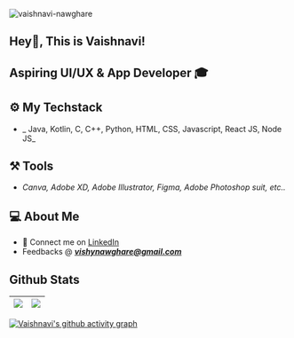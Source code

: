 <p align="left"> <img src="https://komarev.com/ghpvc/?username=vaishnavi-nawghare" alt="vaishnavi-nawghare" /> </p> 
 
## Hey👋, This is Vaishnavi! 
  
## Aspiring UI/UX & App Developer 🎓

## ⚙️ My Techstack 

- _ Java, Kotlin, C, C++, Python, HTML, CSS, Javascript, React JS, Node JS_

## ⚒️ Tools 

- _Canva, Adobe XD, Adobe Illustrator, Figma, Adobe Photoshop suit, etc.._

## 💻 About Me 

- 🤝 Connect me on [LinkedIn](https://www.linkedin.com/in/vaishnavi-nawghare-35a2a8210)
-  Feedbacks @ _**vishynawghare@gmail.com**_



## Github Stats

| <img src="https://github-readme-stats.vercel.app/api?username=vaishnavi-nawghare&&show_icons=true&count_private=true&theme=github_dark">|<img src="https://github-readme-streak-stats.herokuapp.com/?user=vaishnavi-nawghare&theme=blueberry_duo"/> |
| ------------| ------------- |


[![Vaishnavi's github activity graph](https://activity-graph.herokuapp.com/graph?username=vaishnavi-nawghare&theme=xcode)](https://github.com/ashutosh00710/github-readme-activity-graph)


